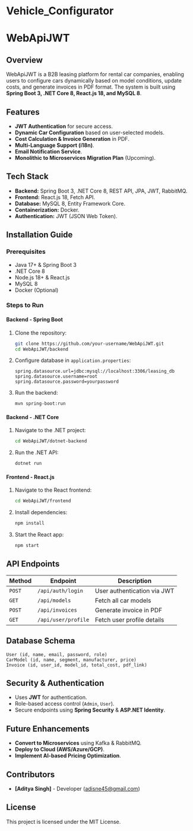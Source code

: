 # Vehicle_Configurator
# WebApiJWT

## Overview
WebApiJWT is a B2B leasing platform for rental car companies, enabling users to configure cars dynamically based on model conditions, update costs, and generate invoices in PDF format. The system is built using **Spring Boot 3, .NET Core 8, React.js 18, and MySQL 8**.

## Features
- **JWT Authentication** for secure access.
- **Dynamic Car Configuration** based on user-selected models.
- **Cost Calculation & Invoice Generation** in PDF.
- **Multi-Language Support (i18n)**.
- **Email Notification Service**.
- **Monolithic to Microservices Migration Plan** (Upcoming).

## Tech Stack
- **Backend:** Spring Boot 3, .NET Core 8, REST API, JPA, JWT, RabbitMQ.
- **Frontend:** React.js 18, Fetch API.
- **Database:** MySQL 8, Entity Framework Core.
- **Containerization:** Docker.
- **Authentication:** JWT (JSON Web Token).

## Installation Guide
### Prerequisites
- Java 17+ & Spring Boot 3
- .NET Core 8
- Node.js 18+ & React.js
- MySQL 8
- Docker (Optional)

### Steps to Run
#### Backend - Spring Boot
1. Clone the repository:
   ```sh
   git clone https://github.com/your-username/WebApiJWT.git
   cd WebApiJWT/backend
   ```
2. Configure database in `application.properties`:
   ```properties
   spring.datasource.url=jdbc:mysql://localhost:3306/leasing_db
   spring.datasource.username=root
   spring.datasource.password=yourpassword
   ```
3. Run the backend:
   ```sh
   mvn spring-boot:run
   ```

#### Backend - .NET Core
1. Navigate to the .NET project:
   ```sh
   cd WebApiJWT/dotnet-backend
   ```
2. Run the .NET API:
   ```sh
   dotnet run
   ```

#### Frontend - React.js
1. Navigate to the React frontend:
   ```sh
   cd WebApiJWT/frontend
   ```
2. Install dependencies:
   ```sh
   npm install
   ```
3. Start the React app:
   ```sh
   npm start
   ```

## API Endpoints
| Method | Endpoint | Description |
|--------|--------------------|------------------------------|
| `POST` | `/api/auth/login`  | User authentication via JWT |
| `GET`  | `/api/models`      | Fetch all car models |
| `POST` | `/api/invoices`    | Generate invoice in PDF |
| `GET`  | `/api/user/profile` | Fetch user profile details |

## Database Schema
```
User (id, name, email, password, role)
CarModel (id, name, segment, manufacturer, price)
Invoice (id, user_id, model_id, total_cost, pdf_link)
```

## Security & Authentication
- Uses **JWT** for authentication.
- Role-based access control (`Admin`, `User`).
- Secure endpoints using **Spring Security** & **ASP.NET Identity**.

## Future Enhancements
- **Convert to Microservices** using Kafka & RabbitMQ.
- **Deploy to Cloud (AWS/Azure/GCP)**.
- **Implement AI-based Pricing Optimization**.

## Contributors
- **[Aditya Singh]** - Developer ([adisne45@gmail.com](mailto:adisne45@gmail.com))

## License
This project is licensed under the MIT License.

